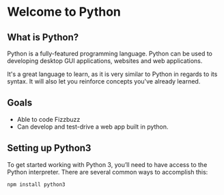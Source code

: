 # Welcome to Python

## What is Python?

Python is a fully-featured programming language. Python can be used to developing desktop GUI applications, websites and web applications.

It's a great language to learn, as it is very similar to Python in regards to its syntax. It will also let you reinforce concepts you've already learned.

## Goals

- Able to code Fizzbuzz
- Can develop and test-drive a web app built in python.

## Setting up Python3

To get started working with Python 3, you’ll need to have access to the Python interpreter. There are several common ways to accomplish this:

```
npm install python3
```
